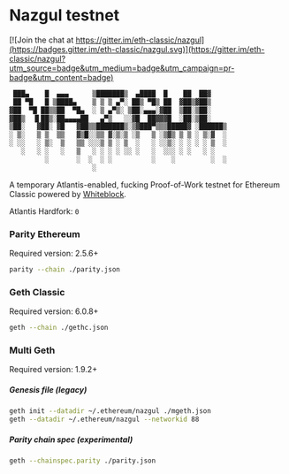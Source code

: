 # Nazgul testnet

[![Join the chat at https://gitter.im/eth-classic/nazgul](https://badges.gitter.im/eth-classic/nazgul.svg)](https://gitter.im/eth-classic/nazgul?utm_source=badge&utm_medium=badge&utm_campaign=pr-badge&utm_content=badge)
```bash
 ███▄    █  ▄▄▄      ▒███████▒  ▄████  █    ██  ██▓    
 ██ ▀█   █ ▒████▄    ▒ ▒ ▒ ▄▀░ ██▒ ▀█▒ ██  ▓██▒▓██▒    
▓██  ▀█ ██▒▒██  ▀█▄  ░ ▒ ▄▀▒░ ▒██░▄▄▄░▓██  ▒██░▒██░    
▓██▒  ▐▌██▒░██▄▄▄▄██   ▄▀▒   ░░▓█  ██▓▓▓█  ░██░▒██░    
▒██░   ▓██░ ▓█   ▓██▒▒███████▒░▒▓███▀▒▒▒█████▓ ░██████▒
░ ▒░   ▒ ▒  ▒▒   ▓▒█░░▒▒ ▓░▒░▒ ░▒   ▒ ░▒▓▒ ▒ ▒ ░ ▒░▓  ░
░ ░░   ░ ▒░  ▒   ▒▒ ░░░▒ ▒ ░ ▒  ░   ░ ░░▒░ ░ ░ ░ ░ ▒  ░
   ░   ░ ░   ░   ▒   ░ ░ ░ ░ ░░ ░   ░  ░░░ ░ ░   ░ ░   
         ░       ░  ░  ░ ░          ░    ░         ░  ░
                     ░                                 
```
A temporary Atlantis-enabled, fucking Proof-of-Work testnet for Ethereum Classic powered by [Whiteblock](www.whiteblock.io).

Atlantis Hardfork: `0`

### Parity Ethereum

Required version: 2.5.6+

```bash
parity --chain ./parity.json
```

### Geth Classic

Required version: 6.0.8+

```bash
geth --chain ./gethc.json
```

### Multi Geth

Required version: 1.9.2+

##### Genesis file (legacy)

```bash
geth init --datadir ~/.ethereum/nazgul ./mgeth.json
geth --datadir ~/.ethereum/nazgul --networkid 88

```

##### Parity chain spec (experimental)

```bash
geth --chainspec.parity ./parity.json
```
